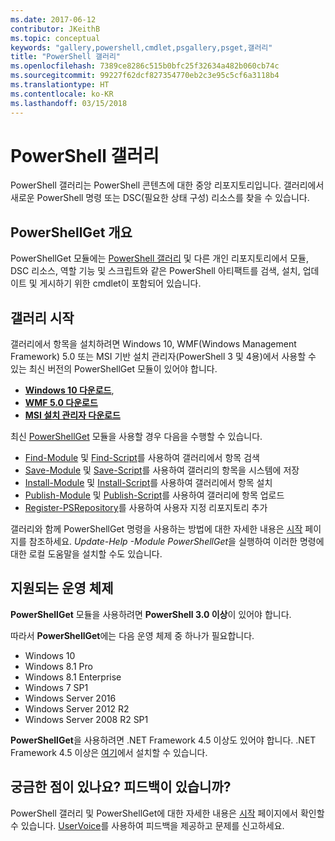 ```yaml
---
ms.date: 2017-06-12
contributor: JKeithB
ms.topic: conceptual
keywords: "gallery,powershell,cmdlet,psgallery,psget,갤러리"
title: "PowerShell 갤러리"
ms.openlocfilehash: 7389ce8286c515b0bfc25f32634a482b060cb74c
ms.sourcegitcommit: 99227f62dcf827354770eb2c3e95c5cf6a3118b4
ms.translationtype: HT
ms.contentlocale: ko-KR
ms.lasthandoff: 03/15/2018
---
```

# <a name="the-powershell-gallery"></a>PowerShell 갤러리

PowerShell 갤러리는 PowerShell 콘텐츠에 대한 중앙 리포지토리입니다. 갤러리에서 새로운 PowerShell 명령 또는 DSC(필요한 상태 구성) 리소스를 찾을 수 있습니다.

## <a name="powershellget-overview"></a>PowerShellGet 개요

PowerShellGet 모듈에는 [PowerShell 갤러리](https://www.PowerShellGallery.com) 및 다른 개인 리포지토리에서 모듈, DSC 리소스, 역할 기능 및 스크립트와 같은 PowerShell 아티팩트를 검색, 설치, 업데이트 및 게시하기 위한 cmdlet이 포함되어 있습니다.

## <a name="getting-started-with-the-gallery"></a>갤러리 시작

갤러리에서 항목을 설치하려면 Windows 10, WMF(Windows Management Framework) 5.0 또는 MSI 기반 설치 관리자(PowerShell 3 및 4용)에서 사용할 수 있는 최신 버전의 PowerShellGet 모듈이 있어야 합니다.

- [**Windows 10 다운로드**](http://go.microsoft.com/fwlink/?LinkID=624830&clcid=0x409),
- [**WMF 5.0 다운로드**](http://go.microsoft.com/fwlink/?LinkId=398175)
- [**MSI 설치 관리자 다운로드**](http://go.microsoft.com/fwlink/?LinkID=746217&clcid=0x409)

최신 [PowerShellGet](http://go.microsoft.com/fwlink/?LinkID=760387&clcid=0x409) 모듈을 사용할 경우 다음을 수행할 수 있습니다.

-   [Find-Module](https://go.microsoft.com/fwlink/?LinkId=821658) 및 [Find-Script](https://go.microsoft.com/fwlink/?LinkId=822322)를 사용하여 갤러리에서 항목 검색
-   [Save-Module](https://go.microsoft.com/fwlink/?LinkId=821669) 및 [Save-Script](https://go.microsoft.com/fwlink/?LinkId=822334)를 사용하여 갤러리의 항목을 시스템에 저장
-   [Install-Module](https://go.microsoft.com/fwlink/?LinkId=821663) 및 [Install-Script](https://go.microsoft.com/fwlink/?LinkId=822327)를 사용하여 갤러리에서 항목 설치
-   [Publish-Module](https://go.microsoft.com/fwlink/?LinkId=821666) 및 [Publish-Script](https://go.microsoft.com/fwlink/?LinkId=822331)를 사용하여 갤러리에 항목 업로드
-   [Register-PSRepository](https://go.microsoft.com/fwlink/?LinkId=821668)를 사용하여 사용자 지정 리포지토리 추가

갤러리와 함께 PowerShellGet 명령을 사용하는 방법에 대한 자세한 내용은 [시작](psgallery/psgallery_gettingstarted.md) 페이지를 참조하세요. *Update-Help -Module PowerShellGet*을 실행하여 이러한 명령에 대한 로컬 도움말을 설치할 수도 있습니다.

## <a name="supported-operating-systems"></a>지원되는 운영 체제

**PowerShellGet** 모듈을 사용하려면 **PowerShell 3.0 이상**이 있어야 합니다.

따라서 **PowerShellGet**에는 다음 운영 체제 중 하나가 필요합니다.

- Windows 10
- Windows 8.1 Pro
- Windows 8.1 Enterprise
- Windows 7 SP1
- Windows Server 2016
- Windows Server 2012 R2
- Windows Server 2008 R2 SP1

**PowerShellGet**을 사용하려면 .NET Framework 4.5 이상도 있어야 합니다. .NET Framework 4.5 이상은 [여기](https://msdn.microsoft.com/library/5a4x27ek.aspx)에서 설치할 수 있습니다.


## <a name="got-a-question-have-feedback"></a>궁금한 점이 있나요? 피드백이 있습니까?

PowerShell 갤러리 및 PowerShellGet에 대한 자세한 내용은 [시작](psgallery/psgallery_gettingstarted.md) 페이지에서 확인할 수 있습니다. [UserVoice](http://windowsserver.uservoice.com/forums/301869-powershell)를 사용하여 피드백을 제공하고 문제를 신고하세요.

